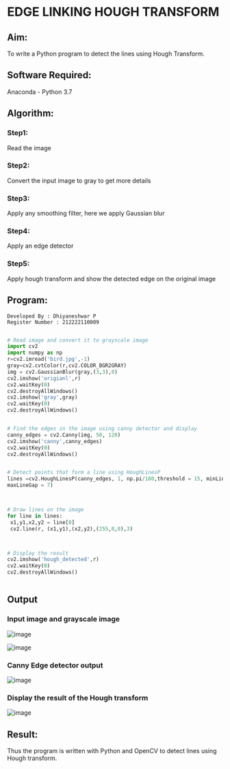 # EDGE LINKING HOUGH TRANSFORM

## Aim:
To write a Python program to detect the lines using Hough Transform.

## Software Required:

Anaconda - Python 3.7

## Algorithm:

### Step1:
Read the image

### Step2:
Convert the input image to gray to get more details

### Step3:
Apply any smoothing filter, here we apply Gaussian blur

### Step4:
Apply an edge detector

### Step5:
Apply hough transform and show the detected edge on the original image


## Program:

```
Developed By : Dhiyaneshwar P
Register Number : 212222110009
```
```Python

# Read image and convert it to grayscale image
import cv2
import numpy as np
r=cv2.imread('bird.jpg',-1)
gray=cv2.cvtColor(r,cv2.COLOR_BGR2GRAY)
img = cv2.GaussianBlur(gray,(3,3),0)
cv2.imshow('origianl',r)
cv2.waitKey(0)
cv2.destroyAllWindows()
cv2.imshow('gray',gray)
cv2.waitKey(0)
cv2.destroyAllWindows()


# Find the edges in the image using canny detector and display
canny_edges = cv2.Canny(img, 50, 120)
cv2.imshow('canny',canny_edges)
cv2.waitKey(0)
cv2.destroyAllWindows()


# Detect points that form a line using HoughLinesP
lines =cv2.HoughLinesP(canny_edges, 1, np.pi/180,threshold = 15, minLineLength =5 ,
maxLineGap = 7)



# Draw lines on the image
for line in lines:
 x1,y1,x2,y2 = line[0]
 cv2.line(r, (x1,y1),(x2,y2),(255,0,0),3)



# Display the result
cv2.imshow('hough_detected',r)
cv2.waitKey(0)
cv2.destroyAllWindows()



```
## Output

### Input image and grayscale image

![image](https://github.com/user-attachments/assets/30b69b64-3752-4e6b-86f2-01d77677b6a3)

![image](https://github.com/user-attachments/assets/055c39a4-70ff-44c4-ae71-b2fe1f578f85)

### Canny Edge detector output

![image](https://github.com/user-attachments/assets/e6a7f8db-0c7b-4edb-ad85-48223750945c)

### Display the result of the Hough transform

![image](https://github.com/user-attachments/assets/edc90b7a-3180-4bad-9dcd-c576da8da5bb)

## Result:
Thus the program is written with Python and OpenCV to detect lines using Hough transform. 
